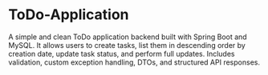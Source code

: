 # ToDo-Application
A simple and clean ToDo application backend built with Spring Boot and MySQL. It allows users to create tasks, list them in descending order by creation date, update task status, and perform full updates. Includes validation, custom exception handling, DTOs, and structured API responses.
